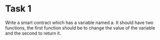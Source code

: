 # Task 1

Write a smart contract which has a variable named a. It should have two functions, the first function should be to change the value of the variable and the second to return it.


